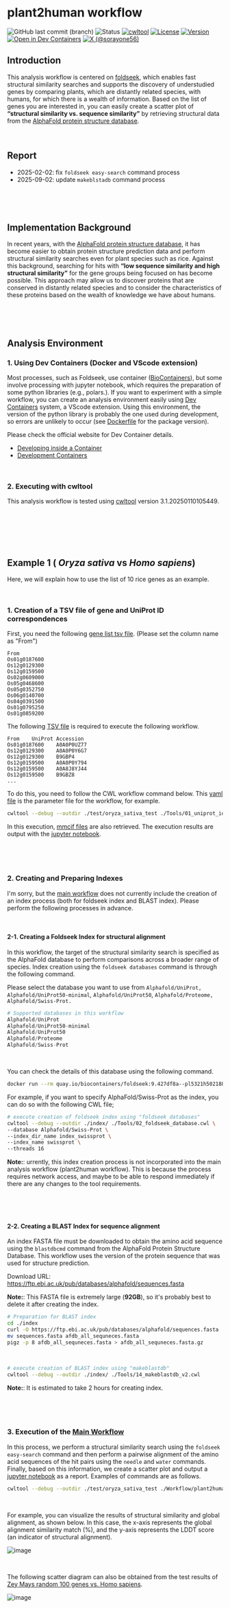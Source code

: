 # plant2human workflow

![GitHub last commit (branch)](https://img.shields.io/github/last-commit/yonesora56/plant2human/main)
![Status](https://img.shields.io/badge/status-development-yellow)
[![cwltool](https://img.shields.io/badge/cwltool-3.1.20250110105449-success)](https://github.com/common-workflow-language/cwltool/releases/tag/3.1.20250110105449)
[![License](https://img.shields.io/badge/License-MIT-blue.svg)](./LICENSE)
[![Version](https://img.shields.io/badge/version-1.0.1-brightgreen)](https://github.com/yonesora56/plant2human/releases/tag/v1.0.1)
[![Open in Dev Containers](https://img.shields.io/static/v1?label=Dev%20Containers&message=python3.11&color=blue&logo=docker)](https://github.com/yonesora56/plant2human/tree/main/.devcontainer)
[![X (@sorayone56)](https://img.shields.io/badge/X-sorayone56-black?style=flat&logo=x&logoColor=white)](https://x.com/sorayone56)

## Introduction

This analysis workflow is centered on [foldseek](https://github.com/steineggerlab/foldseek), which enables fast structural similarity searches and supports the discovery of understudied genes by comparing plants, which are distantly related species, with humans, for which there is a wealth of information.
Based on the list of genes you are interested in, you can easily create a scatter plot of **“structural similarity vs. sequence similarity”** by retrieving structural data from the [AlphaFold protein structure database](https://alphafold.ebi.ac.uk/).

&nbsp;

## Report

- 2025-02-02: fix `foldseek easy-search` command process
- 2025-09-02: update `makeblstadb` command process

&nbsp;

&nbsp;

## Implementation Background

In recent years, with the [AlphaFold protein structure database](https://alphafold.ebi.ac.uk/), it has become easier to obtain protein structure prediction data and perform structural similarity searches even for plant species such as rice. Against this background, searching for hits with **“low sequence similarity and high structural similarity”** for the gene groups being focused on has become possible. This approach may allow us to discover proteins that are conserved in distantly related species and to consider the characteristics of these proteins based on the wealth of knowledge we have about humans.

&nbsp;

&nbsp;

## Analysis Environment

### **1. Using Dev Containers (Docker and VScode extension)**

Most processes, such as Foldseek, use container ([BioContainers](https://quay.io/organization/biocontainers)), but some involve processing with jupyter notebook, which requires the preparation of some python libraries (e.g., polars.).
If you want to experiment with a simple workflow, you can create an analysis environment easily using [Dev Containers](./.devcontainer/devcontainer.json) system, a VScode extension.
Using this environment, the version of the python library is probably the one used during development, so errors are unlikely to occur (see [Dockerfile](./.devcontainer/Dockerfile) for the package version).

Please check the official website for Dev Container details.
- [Developing inside a Container](https://code.visualstudio.com/docs/devcontainers/containers)
- [Development Containers](https://containers.dev/)

&nbsp;

### **2. Executing with cwltool**

This analysis workflow is tested using [cwltool](https://github.com/common-workflow-language/cwltool) version 3.1.20250110105449.

&nbsp;

&nbsp;

&nbsp;

## Example 1 ( *Oryza sativa* vs *Homo sapiens*)

Here, we will explain how to use the list of 10 rice genes as an example.

&nbsp;

### **1. Creation of a TSV file of gene and UniProt ID correspondences**

First, you need the following [gene list tsv file](./test/oryza_sativa_test/oryza_sativa_random_gene_list.tsv). (Please set the column name as "From")

```tsv
From
Os01g0187600
Os12g0129300
Os12g0159500
Os02g0609000
Os05g0468600
Os05g0352750
Os06g0140700
Os04g0391500
Os01g0795250
Os01g0859200
```

The following [TSV file](./test/oryza_sativa_test/rice_random_gene_idmapping_all.tsv) is required to execute the following workflow. 

```tsv
From	UniProt Accession
Os01g0187600	A0A0P0UZ77
Os12g0129300	A0A0P0Y6G7
Os12g0129300	B9GBP4
Os12g0159500	A0A0P0Y794
Os12g0159500	A0A8J8YJ44
Os12g0159500	B9GBZ8
...
```
To do this, you need to follow the CWL workflow command below.
This [yaml file](./job/uniprot_idmapping_job_example_os.yml) is the parameter file for the workflow, for example.

```bash
cwltool --debug --outdir ./test/oryza_sativa_test ./Tools/01_uniprot_idmapping.cwl ./job/uniprot_idmapping_job_example_os.yml
```
In this execution, [mmcif files](./test/oryza_sativa_test/rice_random_gene_mmcif) are also retrieved.
The execution results are output with the [jupyter notebook](./test/oryza_sativa_test/rice_random_gene_uniprot_idmapping.ipynb).

&nbsp;

&nbsp;

### **2. Creating and Preparing Indexes**

I'm sorry, but the [main workflow](./Workflow/plant2human_v1.0.1.cwl) does not currently include the creation of an index process (both for foldseek index and BLAST index).
Please perform the following processes in advance.

&nbsp;

#### 2-1. Creating a Foldseek Index for structural alignment

In this workflow, the target of the structural similarity search is specified as the AlphaFold database to perform comparisons across a broader range of species.
Index creation using the `foldseek databases` command is through the following command.

Please select the database you want to use from `Alphafold/UniProt,` `Alphafold/UniProt50-minimal`, `Alphafold/UniProt50`, `Alphafold/Proteome,` `Alphafold/Swiss-Prot.`

```python
# Supported databases in this workflow
Alphafold/UniProt
Alphafold/UniProt50-minimal
Alphafold/UniProt50
Alphafold/Proteome
Alphafold/Swiss-Prot
```

&nbsp;

You can check the details of this database using the following command.

```bash
docker run --rm quay.io/biocontainers/foldseek:9.427df8a--pl5321h5021889_2 foldseek databases --help
```

For example, if you want to specify AlphaFold/Swiss-Prot as the index, you can do so with the following CWL file;

```bash
# execute creation of foldseek index using "foldseek databases"
cwltool --debug --outdir ./index/ ./Tools/02_foldseek_database.cwl \
--database Alphafold/Swiss-Prot \
--index_dir_name index_swissprot \
--index_name swissprot \
--threads 16
```
**Note:**: urrently, this index creation process is not incorporated into the main analysis workflow (plant2human workflow). 
This is because the process requires network access, and maybe to be able to respond immediately if there are any changes to the tool requirements.

&nbsp;

&nbsp;

#### 2-2. Creating a BLAST Index for sequence alignment

An index FASTA file must be downloaded to obtain the amino acid sequence using the `blastdbcmd` command from the AlphaFold Protein Structure Database. This workflow uses the version of the protein sequence that was used for structure prediction.

Download URL: https://ftp.ebi.ac.uk/pub/databases/alphafold/sequences.fasta

**Note:**: This FASTA file is extremely large (**92GB**), so it's probably best to delete it after creating the index.

```bash
# Preparation for BLAST index
cd ./index
curl -O https://ftp.ebi.ac.uk/pub/databases/alphafold/sequences.fasta
mv sequences.fasta afdb_all_sequneces.fasta
pigz -p 8 afdb_all_sequneces.fasta > afdb_all_sequneces.fasta.gz
```

&nbsp;

```bash
# execute creation of BLAST index using "makeblastdb"
cwltool --debug --outdir ./index/ ./Tools/14_makeblastdb_v2.cwl
```

**Note:**: It is estimated to take 2 hours for creating index.

&nbsp;

&nbsp;

### 3. Execution of the [Main Workflow](./Workflow/plant2human.cwl)

In this process, we perform a structural similarity search using the `foldseek easy-search` command and then perform a pairwise alignment of the amino acid sequences of the hit pairs using the `needle` and `water` commands.
Finally, based on this information, we create a scatter plot and output a [jupyter notebook](./test/oryza_sativa_test/plant2human_report.ipynb) as a report.
Examples of commands are as follows.

```bash
cwltool --debug --outdir ./test/oryza_sativa_test ./Workflow/plant2human.cwl ./job/plant2human_job_example_os.yml
```

&nbsp;

For example, you can visualize the results of structural similarity and global alignment, as shown below.
In this case, the x-axis represents the global alignment similarity match (%), and the y-axis represents the LDDT score (an indicator of structural alignment).

![image](./image/rice_test_scatter_plot.png)

&nbsp;

The following scatter diagram can also be obtained from the test results of [Zey Mays random 100 genes vs. Homo sapiens](./test/zea_mays_test).

![image](./image/zey_mays_scatter_plot.png)

&nbsp;